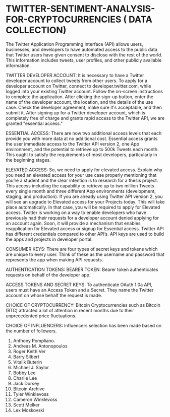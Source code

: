 # TWITTER-SENTIMENT-ANALYSIS-FOR-CRYPTOCURRENCIES ( DATA COLLECTION)
The Twitter Application Programming Interface (API) allows users, businesses, and developers to have automated access to the public data that Twitter users have given consent to disclose with the rest of the world. This information includes tweets, user profiles, and other publicly available information.

TWITTER DEVELOPER ACCOUNT:
It is necessary to have a Twitter developer account to collect tweets from other users. To apply for a developer account on Twitter, connect to developer.twitter.com, while logged into your existing Twitter account. Follow the on-screen instructions to complete the application. After clicking the sign-up button, enter the name of the developer account, the location, and the details of the use case. Check the developer agreement, make sure it's acceptable, and then submit it. After signing up for a Twitter developer account, which is completely free of charge and grants rapid access to the Twitter API, we are granted "essential access."

ESSENTIAL ACCESS:
There are now two additional access levels that each provide you with more data at no additional cost.
Essential access grants the user immediate access to the Twitter API version 2, one App environment, and the potential to retrieve up to 500k Tweets each month. This ought to satisfy the requirements of most developers, particularly in the beginning stages. 

ELEVATED ACCESS:
So, we need to apply for elevated access. Explain why you need an elevated access for your use case properly mentioning that you’re a student and the clear intention is to research for a thesis project. This access including the capability to retrieve up to two million Tweets every single month and three different App environments (development, staging, and production). If you are already using Twitter API version 2, you will see an upgrade to Elevated access for your Projects today. This will take place automatically. In that case, you will be required to apply for Elevated access. Twitter is working on a way to enable developers who have previously had their requests for a developer account denied applying for an account again. Soon, it will provide a mechanism that enables reapplication for Elevated access or signup for Essential access. Twitter API has different credentials compared to other API’s. API keys are used to build the apps and projects in developer portal. 

CONSUMER KEYS:
There are four types of secret keys and tokens which are unique to every user. Think of these as the username and password that represents the app when making API requests.

AUTHENTICATION TOKENS:
BEARER TOKEN: Bearer token authenticates requests on behalf of the developer app.

ACCESS TOKENS AND SECRET KEYS:
To authenticate OAuth 1.0a API, users must have an Access Token and a Secret. They name the Twitter account on whose behalf the request is made.

CHOICE OF CRYPTOCURRENCY: Bitcoin
Cryptocurrencies such as Bitcoin (BTC) attracted a lot of attention in recent months due to their unprecedented price fluctuations.

CHOICE OF INFLUENCERS: Influencers selection has been made based on the number of followers.
1.	Anthony Pompliano.                       
2.	Andreas M. Antonopoulos
3.	Roger Keith Ver
4.	Barry Silbert
5.	Vitalik Buterin
6.	Michael J. Saylor
7.	Bobby Lee
8.	Charlie Lee
9.	Jack Dorsey
10.	Bitcoin Archive
11.	Tyler Winklevoss
12.	Cameron Winklevoss
13.	Scott Melker
14.	Lex Moskovski
